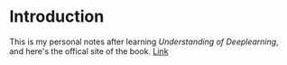 # Introduction

This is my personal notes after learning *Understanding of Deeplearning*, and here's the offical site of the book. [Link](https://udlbook.github.io/udlbook/)


